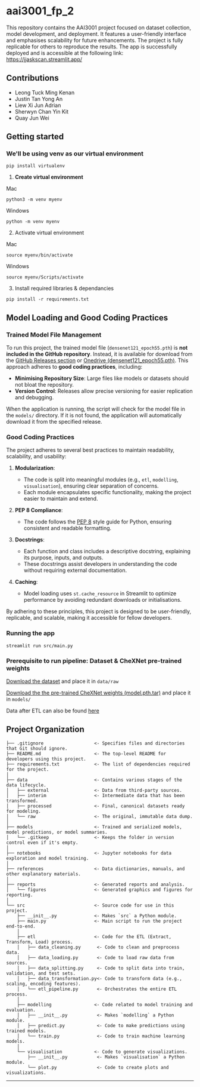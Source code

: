 # aai3001_fp_2

This repository contains the AAI3001 project focused on dataset collection, model development, and deployment. It features a user-friendly interface and emphasises scalability for future enhancements. The project is fully replicable for others to reproduce the results. The app is successfully deployed and is accessible at the following link: https://jjaskscan.streamlit.app/


## Contributions
- Leong Tuck Ming Kenan
- Justin Tan Yong An
- Liew Xi Jun Adrian
- Sherwyn Chan Yin Kit
- Quay Jun Wei

## Getting started

### We'll be using venv as our virtual environment
```
pip install virtualenv
```

1. **Create virtual environment**

Mac
```
python3 -m venv myenv
```

Windows
```
python -m venv myenv
```

2. Activate virtual environment

Mac
```
source myenv/bin/activate
```

Windows
```
source myenv/Scripts/activate
```



3. Install required libraries & dependancies 
```
pip install -r requirements.txt
```
## Model Loading and Good Coding Practices

### Trained Model File Management
To run this project, the trained model file (`densenet121_epoch55.pth`) is **not included in the GitHub repository**. Instead, it is available for download from the [GitHub Releases section](https://github.com/quayjunwei/aai3001-fp-2/releases/tag/v1.0) or [Onedrive (densenet121_epoch55.pth)](https://sitsingaporetechedu-my.sharepoint.com/:f:/g/personal/2302675_sit_singaporetech_edu_sg/EndudpPedUlBlZYnWYBbiGsB2X4TxlXXXq_nJikX4AQVOw?e=avVkyn). This approach adheres to **good coding practices**, including:

- **Minimising Repository Size**: Large files like models or datasets should not bloat the repository.
- **Version Control**: Releases allow precise versioning for easier replication and debugging.

When the application is running, the script will check for the model file in the `models/` directory. If it is not found, the application will automatically download it from the specified release. 

### Good Coding Practices
The project adheres to several best practices to maintain readability, scalability, and usability:

1. **Modularization**:
   - The code is split into meaningful modules (e.g., `etl`, `modelling`, `visualisation`), ensuring clear separation of concerns.
   - Each module encapsulates specific functionality, making the project easier to maintain and extend.

2. **PEP 8 Compliance**:
   - The code follows the [PEP 8](https://peps.python.org/pep-0008/) style guide for Python, ensuring consistent and readable formatting.

3. **Docstrings**:
   - Each function and class includes a descriptive docstring, explaining its purpose, inputs, and outputs.
   - These docstrings assist developers in understanding the code without requiring external documentation.

4. **Caching**:
   - Model loading uses `st.cache_resource` in Streamlit to optimize performance by avoiding redundant downloads or initialisations.

By adhering to these principles, this project is designed to be user-friendly, replicable, and scalable, making it accessible for fellow developers.

### Running the app
```
streamlit run src/main.py
```

### Prerequisite to run pipeline: Dataset & CheXNet pre-trained weights 

[Download the dataset](https://www.kaggle.com/datasets/nih-chest-xrays/data/data) and place it in `data/raw`

[Download the the pre-trained CheXNet weights (model.pth.tar)](https://sitsingaporetechedu-my.sharepoint.com/:f:/g/personal/2302675_sit_singaporetech_edu_sg/EndudpPedUlBlZYnWYBbiGsB2X4TxlXXXq_nJikX4AQVOw?e=avVkyn) and place it in `models/`


Data after ETL can also be found [here](https://sitsingaporetechedu-my.sharepoint.com/:f:/g/personal/2302675_sit_singaporetech_edu_sg/EmBJrHsqQRRNoutqXWeKZX8B-GnWXdQ4TsfdSfwK6rD9vQ?e=bAcRq7)
## Project Organization

```
├── .gitignore                   <- Specifies files and directories that Git should ignore.
├── README.md                    <- The top-level README for developers using this project.
├── requirements.txt             <- The list of dependencies required for the project.
│
├── data                         <- Contains various stages of the data lifecycle.
│   ├── external                 <- Data from third-party sources.
│   ├── interim                  <- Intermediate data that has been transformed.
│   ├── processed                <- Final, canonical datasets ready for modeling.
│   └── raw                      <- The original, immutable data dump.
│
├── models                       <- Trained and serialized models, model predictions, or model summaries.
│   └── .gitkeep                 <- Keeps the folder in version control even if it's empty.
│
├── notebooks                    <- Jupyter notebooks for data exploration and model training.
│
├── references                   <- Data dictionaries, manuals, and other explanatory materials.
│
├── reports                      <- Generated reports and analysis.
│   └── figures                  <- Generated graphics and figures for reporting.
│
└── src                          <- Source code for use in this project.
    ├── __init__.py              <- Makes `src` a Python module.
    ├── main.py                  <- Main script to run the project end-to-end.
    │
    ├── etl                      <- Code for the ETL (Extract, Transform, Load) process.
    │   ├── data_cleaning.py      <- Code to clean and preprocess data.
    │   ├── data_loading.py       <- Code to load raw data from sources.
    │   ├── data_splitting.py     <- Code to split data into train, validation, and test sets.
    │   ├── data_transformation.py<- Code to transform data (e.g., scaling, encoding features).
    │   └── etl_pipeline.py       <- Orchestrates the entire ETL process.
    │
    ├── modelling                <- Code related to model training and evaluation.
    │   ├── __init__.py           <- Makes `modelling` a Python module.
    │   ├── predict.py            <- Code to make predictions using trained models.
    │   └── train.py              <- Code to train machine learning models.
    │
    └── visualisation            <- Code to generate visualizations.
        ├── __init__.py           <- Makes `visualisation` a Python module.
        └── plot.py               <- Code to create plots and visualizations.

```

--------

